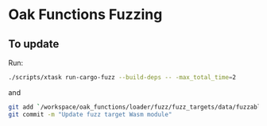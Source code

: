 # Oak Functions Fuzzing

## To update

Run:

```bash
./scripts/xtask run-cargo-fuzz --build-deps -- -max_total_time=2
```

and

```bash
git add `/workspace/oak_functions/loader/fuzz/fuzz_targets/data/fuzzable.wasm`
git commit -m "Update fuzz target Wasm module"
```
